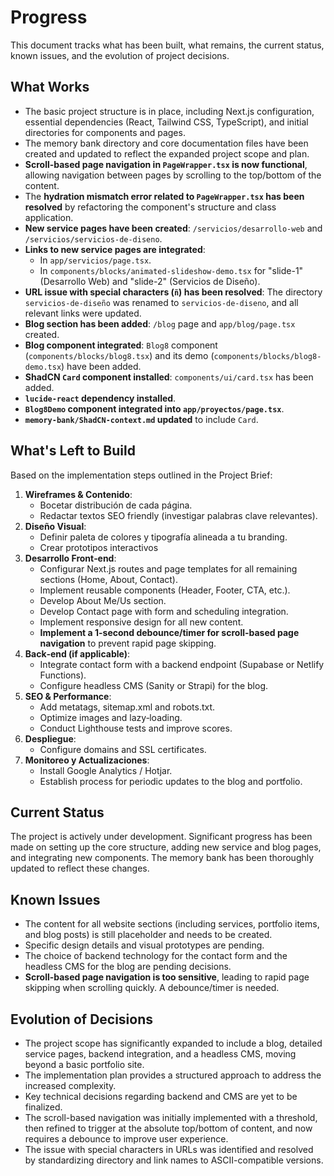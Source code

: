 # Progress

This document tracks what has been built, what remains, the current status, known issues, and the evolution of project decisions.

## What Works

- The basic project structure is in place, including Next.js configuration, essential dependencies (React, Tailwind CSS, TypeScript), and initial directories for components and pages.
- The memory bank directory and core documentation files have been created and updated to reflect the expanded project scope and plan.
- **Scroll-based page navigation in `PageWrapper.tsx` is now functional**, allowing navigation between pages by scrolling to the top/bottom of the content.
- The **hydration mismatch error related to `PageWrapper.tsx` has been resolved** by refactoring the component's structure and class application.
- **New service pages have been created**: `/servicios/desarrollo-web` and `/servicios/servicios-de-diseno`.
- **Links to new service pages are integrated**:
    - In `app/servicios/page.tsx`.
    - In `components/blocks/animated-slideshow-demo.tsx` for "slide-1" (Desarrollo Web) and "slide-2" (Servicios de Diseño).
- **URL issue with special characters (`ñ`) has been resolved**: The directory `servicios-de-diseño` was renamed to `servicios-de-diseno`, and all relevant links were updated.
- **Blog section has been added**: `/blog` page and `app/blog/page.tsx` created.
- **Blog component integrated**: `Blog8` component (`components/blocks/blog8.tsx`) and its demo (`components/blocks/blog8-demo.tsx`) have been added.
- **ShadCN `Card` component installed**: `components/ui/card.tsx` has been added.
- **`lucide-react` dependency installed**.
- **`Blog8Demo` component integrated into `app/proyectos/page.tsx`**.
- **`memory-bank/ShadCN-context.md` updated** to include `Card`.

## What's Left to Build

Based on the implementation steps outlined in the Project Brief:

1.  **Wireframes & Contenido**:
    -   Bocetar distribución de cada página.
    -   Redactar textos SEO friendly (investigar palabras clave relevantes).
2.  **Diseño Visual**:
    -   Definir paleta de colores y tipografía alineada a tu branding.
    -   Crear prototipos interactivos
3.  **Desarrollo Front‑end**:
    -   Configurar Next.js routes and page templates for all remaining sections (Home, About, Contact).
    -   Implement reusable components (Header, Footer, CTA, etc.).
    -   Develop About Me/Us section.
    -   Develop Contact page with form and scheduling integration.
    -   Implement responsive design for all new content.
    -   **Implement a 1-second debounce/timer for scroll-based page navigation** to prevent rapid page skipping.
4.  **Back‑end (if applicable)**:
    -   Integrate contact form with a backend endpoint (Supabase or Netlify Functions).
    -   Configure headless CMS (Sanity or Strapi) for the blog.
5.  **SEO & Performance**:
    -   Add metatags, sitemap.xml and robots.txt.
    -   Optimize images and lazy‑loading.
    -   Conduct Lighthouse tests and improve scores.
6.  **Despliegue**:
    -   Configure domains and SSL certificates.
7.  **Monitoreo y Actualizaciones**:
    -   Install Google Analytics / Hotjar.
    -   Establish process for periodic updates to the blog and portfolio.

## Current Status

The project is actively under development. Significant progress has been made on setting up the core structure, adding new service and blog pages, and integrating new components. The memory bank has been thoroughly updated to reflect these changes.

## Known Issues

- The content for all website sections (including services, portfolio items, and blog posts) is still placeholder and needs to be created.
- Specific design details and visual prototypes are pending.
- The choice of backend technology for the contact form and the headless CMS for the blog are pending decisions.
- **Scroll-based page navigation is too sensitive**, leading to rapid page skipping when scrolling quickly. A debounce/timer is needed.

## Evolution of Decisions

- The project scope has significantly expanded to include a blog, detailed service pages, backend integration, and a headless CMS, moving beyond a basic portfolio site.
- The implementation plan provides a structured approach to address the increased complexity.
- Key technical decisions regarding backend and CMS are yet to be finalized.
- The scroll-based navigation was initially implemented with a threshold, then refined to trigger at the absolute top/bottom of content, and now requires a debounce to improve user experience.
- The issue with special characters in URLs was identified and resolved by standardizing directory and link names to ASCII-compatible versions.
